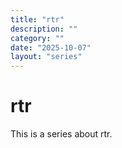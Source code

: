 ```yaml
---
title: "rtr"
description: ""
category: ""
date: "2025-10-07"
layout: "series"
---
```


# rtr

This is a series about rtr.

